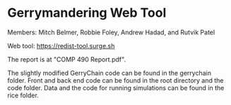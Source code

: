 # Gerrymandering Web Tool

Members: Mitch Belmer, Robbie Foley, Andrew Hadad, and Rutvik Patel

Web tool: https://redist-tool.surge.sh

The report is at "COMP 490 Report.pdf".

The slightly modified GerryChain code can be found in the gerrychain folder. Front and back end code can be found in the root directory and the code folder. Data and the code for running simulations can be found in the rice folder.
